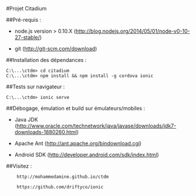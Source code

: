 #Projet Citadium  

##Pré-requis :

- node.js version > 0.10.X (http://blog.nodejs.org/2014/05/01/node-v0-10-27-stable/)  

- git (http://git-scm.com/download)  


##Installation des dépendances :  

```
C:\...\ctdm> cd citadium  
C:\...\ctdm> npm install && npm install -g cordova ionic  

```  


##Tests sur navigateur :  

```
C:\...\ctdm> ionic serve  
```  


##Débogage, émulation et build sur émulateurs/mobiles : 

- Java JDK (http://www.oracle.com/technetwork/java/javase/downloads/jdk7-downloads-1880260.html)  

- Apache Ant (http://ant.apache.org/bindownload.cgi)  

- Android SDK (http://developer.android.com/sdk/index.html)  



##Visitez : 
        
        http://mohammedamine.github.io/ctdm  

        https://github.com/driftyco/ionic

